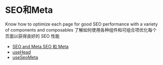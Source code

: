 # SEO和Meta

Know how to optimize each page for good SEO performance with a variety of components and composables
了解如何使用各种组件和可组合项优化每个页面以获得良好的 SEO 性能

- [SEO and Meta SEO 和 Meta](https://nuxt.com/docs/getting-started/seo-meta)
- [useHead](https://nuxt.com/docs/api/composables/use-head)
- [useSeoMeta](https://nuxt.com/docs/api/composables/use-seo-meta)